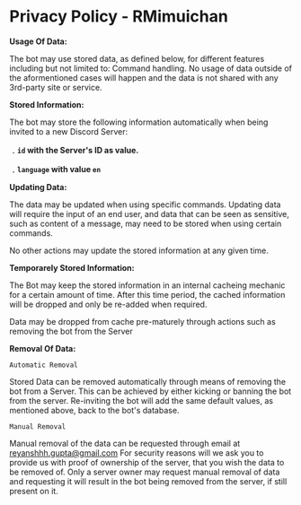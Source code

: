 # Privacy Policy - RMimuichan
**Usage Of Data:**

The bot may use stored data, as defined below, for different features including but not limited to: Command handling.
No usage of data outside of the aformentioned cases will happen and the data is not shared with any 3rd-party site or service.

**Stored Information:**

The bot may store the following information automatically when being invited to a new Discord Server:

**﹒``id`` with the Server's ID as value.**

**﹒``language`` with value ``en``**

**Updating Data:**

The data may be updated when using specific commands.
Updating data will require the input of an end user, and data that can be seen as sensitive, such as content of a message, may need to be stored when using certain commands.

No other actions may update the stored information at any given time.

**Temporarely Stored Information:**

The Bot may keep the stored information in an internal cacheing mechanic for a certain amount of time.
After this time period, the cached information will be dropped and only be re-added when required.

Data may be dropped from cache pre-maturely through actions such as removing the bot from the Server

**Removal Of Data:**

``Automatic Removal``

Stored Data can be removed automatically through means of removing the bot from a Server. This can be achieved by either kicking or banning the bot from the server. Re-inviting the bot will add the same default values, as mentioned above, back to the bot's database.

``Manual Removal``

Manual removal of the data can be requested through email at reyanshhh.gupta@gmail.com
For security reasons will we ask you to provide us with proof of ownership of the server, that you wish the data to be removed of. Only a server owner may request manual removal of data and requesting it will result in the bot being removed from the server, if still present on it.
